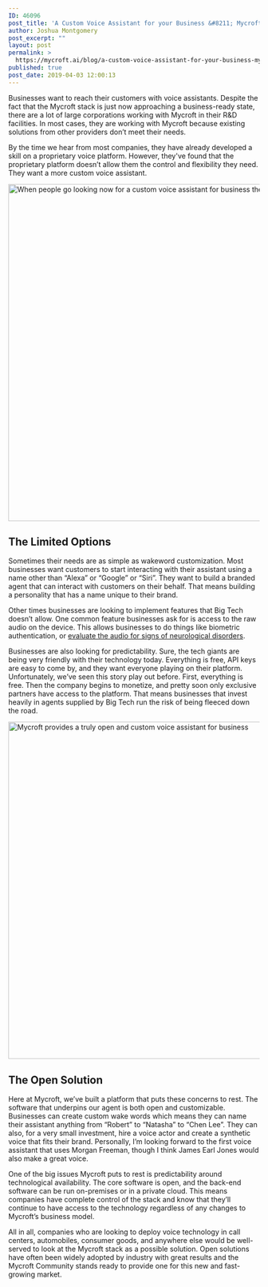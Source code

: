 ```yaml
---
ID: 46096
post_title: 'A Custom Voice Assistant for your Business &#8211; Mycroft'
author: Joshua Montgomery
post_excerpt: ""
layout: post
permalink: >
  https://mycroft.ai/blog/a-custom-voice-assistant-for-your-business-mycroft/
published: true
post_date: 2019-04-03 12:00:13
---
```

Businesses want to reach their customers with voice assistants. Despite the fact that the Mycroft stack is just now approaching a business-ready state, there are a lot of large corporations working with Mycroft in their R&amp;D facilities. In most cases, they are working with Mycroft because existing solutions from other providers don’t meet their needs.

By the time we hear from most companies, they have already developed a skill on a proprietary voice platform. However, they've found that the proprietary platform doesn’t allow them the control and flexibility they need. They want a more custom voice assistant.

<a href="https://mycroft.ai/wp-content/uploads/2019/04/Mycroft-Limiting-Solutions.png"><img class="alignnone wp-image-46110 size-full" src="https://mycroft.ai/wp-content/uploads/2019/04/Mycroft-Limiting-Solutions.png" alt="When people go looking now for a custom voice assistant for business they find solutions lacking." width="1200" height="675" /></a>
<h2>The Limited Options</h2>
Sometimes their needs are as simple as wakeword customization. Most businesses want customers to start interacting with their assistant using a name other than “Alexa” or “Google” or “Siri”. They want to build a branded agent that can interact with customers on their behalf. That means building a personality that has a name unique to their brand.

Other times businesses are looking to implement features that Big Tech doesn’t allow. One common feature businesses ask for is access to the raw audio on the device. This allows businesses to do things like biometric authentication, or <a href="https://mycroft.ai/blog/sharing-data-for-good-really-mycroft/" target="_blank" rel="noopener noreferrer">evaluate the audio for signs of neurological disorders</a>.

Businesses are also looking for predictability. Sure, the tech giants are being very friendly with their technology today. Everything is free, API keys are easy to come by, and they want everyone playing on their platform. Unfortunately, we’ve seen this story play out before. First, everything is free. Then the company begins to monetize, and pretty soon only exclusive partners have access to the platform. That means businesses that invest heavily in agents supplied by Big Tech run the risk of being fleeced down the road.

<a href="https://mycroft.ai/wp-content/uploads/2019/04/Open-Eco-Solution.png"><img class="alignnone wp-image-46111 size-full" src="https://mycroft.ai/wp-content/uploads/2019/04/Open-Eco-Solution.png" alt="Mycroft provides a truly open and custom voice assistant for business" width="1200" height="675" /></a>
<h2>The Open Solution</h2>
Here at Mycroft, we’ve built a platform that puts these concerns to rest. The software that underpins our agent is both open and customizable. Businesses can create custom wake words which means they can name their assistant anything from “Robert” to “Natasha” to “Chen Lee”. They can also, for a very small investment, hire a voice actor and create a synthetic voice that fits their brand. Personally, I’m looking forward to the first voice assistant that uses Morgan Freeman, though I think James Earl Jones would also make a great voice.

One of the big issues Mycroft puts to rest is predictability around technological availability. The core software is open, and the back-end software can be run on-premises or in a private cloud. This means companies have complete control of the stack and know that they’ll continue to have access to the technology regardless of any changes to Mycroft’s business model.

All in all, companies who are looking to deploy voice technology in call centers, automobiles, consumer goods, and anywhere else would be well-served to look at the Mycroft stack as a possible solution. Open solutions have often been widely adopted by industry with great results and the Mycroft Community stands ready to provide one for this new and fast-growing market.